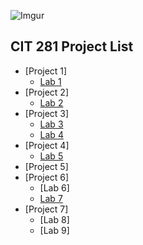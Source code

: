 ![Imgur](https://i.imgur.com/ckdcD0Y.jpg)
## CIT 281 Project List
- [Project 1]
  - [Lab 1](https://uo-cit-wyattholland.github.io/cit281-lab1/)
- [Project 2]
  - [Lab 2](https://uo-cit-wyattholland.github.io/cit281-lab2/)
- [Project 3]
  - [Lab 3](https://uo-cit-wyattholland.github.io/cit281-lab3/)
  - [Lab 4](https://uo-cit-wyattholland.github.io/cit281-lab4/)
- [Project 4]
  - [Lab 5](https://uo-cit-wyattholland.github.io/cit281-lab5/)
- [Project 5]
- [Project 6]
  - [Lab 6]
  - [Lab 7](https://uo-cit-wyattholland.github.io/cit281-lab7/)
- [Project 7]
  - [Lab 8]
  - [Lab 9]











